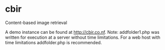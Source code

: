cbir
====

Content-based image retrieval

A demo instance can be found at http://cbir.co.nf.
Note: addfolder1.php was written for execution at a server without time limitations.
For a web host with time limitations addfolder.php is recommended.
